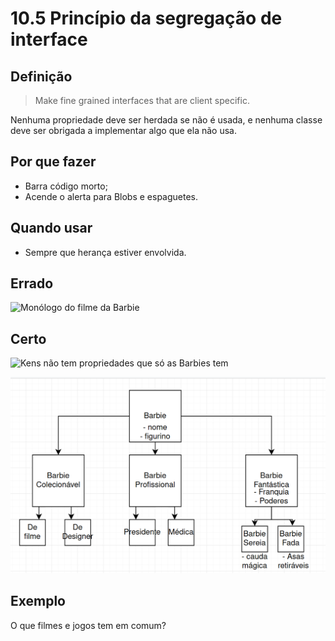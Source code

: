 # 10.5 Princípio da segregação de interface

## Definição

> Make fine grained interfaces that are client specific.

Nenhuma propriedade deve ser herdada se não é usada, e nenhuma classe deve ser obrigada a implementar algo que ela não usa.

## Por que fazer

- Barra código morto;
- Acende o alerta para Blobs e espaguetes.

## Quando usar

- Sempre que herança estiver envolvida.

## Errado

![Monólogo do filme da Barbie](https://64.media.tumblr.com/8cf18650185954a7e4aaab5025de42c7/f052de5272cca37a-ee/s540x810/7ff179299a9d2de8bfe7cfc90ce0b6ca836a06b4.gifv)

## Certo

![Kens não tem propriedades que só as Barbies tem](https://64.media.tumblr.com/94bc366153c47a431d0f5f22f3e04043/c04e07c6a0f8dacd-fb/s540x810/a8bd0a40c2d58eb0aee1a0163bbb64c8ff6b24ba.gifv)

![Diagrama das classes das Barbies](../assets/barbie-segregacao-interface.png)

## Exemplo

O que filmes e jogos tem em comum?

